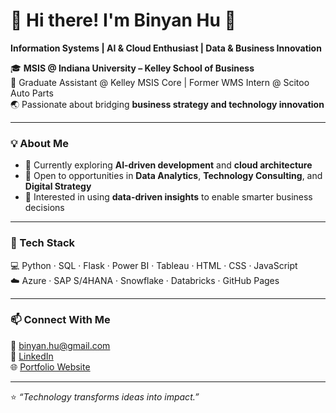 # 👋 Hi there! I'm Binyan Hu 🌿  

**Information Systems | AI & Cloud Enthusiast | Data & Business Innovation**

🎓 **MSIS @ Indiana University – Kelley School of Business**  
💼 Graduate Assistant @ Kelley MSIS Core | Former WMS Intern @ Scitoo Auto Parts  
🌏 Passionate about bridging **business strategy and technology innovation**  

---

### 💡 About Me  
- 🌱 Currently exploring **AI-driven development** and **cloud architecture**  
- 🤝 Open to opportunities in **Data Analytics**, **Technology Consulting**, and **Digital Strategy**  
- 🎯 Interested in using **data-driven insights** to enable smarter business decisions  

---

### 🧰 Tech Stack  
💻 Python · SQL · Flask · Power BI · Tableau · HTML · CSS · JavaScript  
☁️ Azure · SAP S/4HANA · Snowflake · Databricks · GitHub Pages  

---

### 📫 Connect With Me  
📧 [binyan.hu@gmail.com](mailto:binyan.hu@gmail.com)  
💼 [LinkedIn](https://www.linkedin.com/in/binyan-hu)  
🌐 [Portfolio Website](https://binyanhu.github.io)

---

⭐️ *“Technology transforms ideas into impact.”*  
